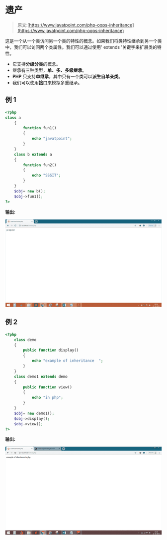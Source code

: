 # 遗产

> 原文:[https://www.javatpoint.com/php-oops-inheritance](https://www.javatpoint.com/php-oops-inheritance)

这是一个从一个类访问另一个类的特性的概念。如果我们将类特性继承到另一个类中，我们可以访问两个类属性。我们可以通过使用' extends '关键字来扩展类的特性。

*   它支持**分级分类**的概念。
*   继承有三种类型，**单、多、多级继承**。
*   **PHP** 只支持**单继承**，其中只有一个类可以**派生自单亲类**。
*   我们可以使用**接口**来模拟多重继承。

## 例 1

```php
<?php
class a
	{
		function fun1()
		{
			echo "javatpoint";
		}
	}
	class b extends a
	{
		function fun2()
		{
			echo "SSSIT";
		}
	}
	$obj= new b();
	$obj->fun1();
?>

```

**输出:**

![INHERITANCE](img/56864bf54a601605b461a3fea790ae95.png)

## 例 2

```php
<?php
	class demo
	{
		public function display()
		{
			echo "example of inheritance  ";
		}	
	}
	class demo1 extends demo
	{
		public function view()
		{
			echo "in php";
		}	
	}
	$obj= new demo1();
	$obj->display();
	$obj->view();
?>

```

**输出:**

![INHERITANCE](img/9cf0f447bd485cc8a2607a9b0ea80b6f.png)